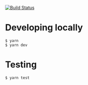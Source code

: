 [![Build Status](https://travis-ci.org/username/projectname.svg?branch=master)](https://travis-ci.org/username/projectname)

# Developing locally

```
$ yarn
$ yarn dev
```

# Testing

```
$ yarn test
```
